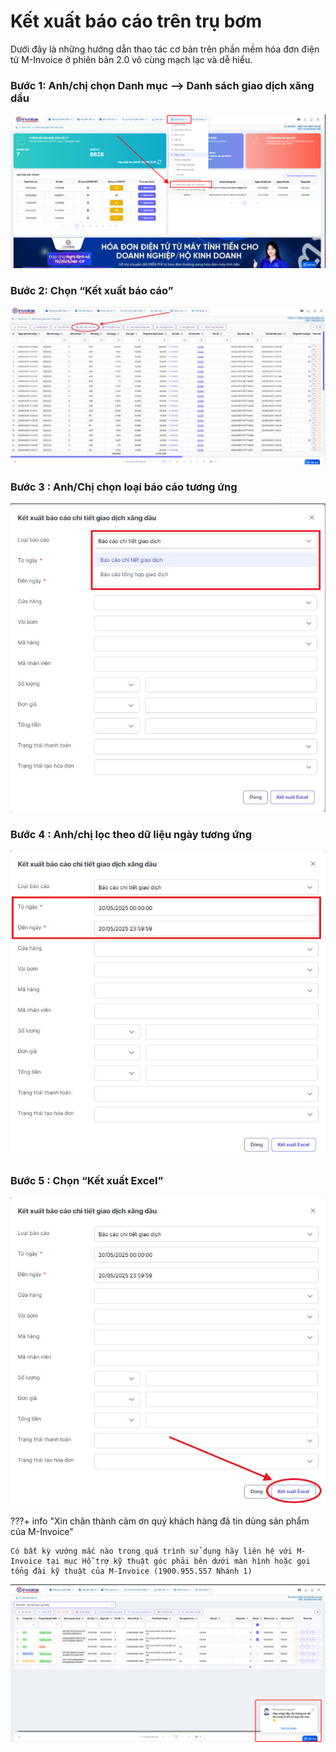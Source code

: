 # **Kết xuất báo cáo trên trụ bơm**

Dưới đây là những hướng dẫn thao tác cơ bản trên phần mềm hóa đơn điện tử M-Invoice ở phiên bản 2.0 vô cùng mạch lạc và dễ hiểu.

### Bước 1: Anh/chị chọn Danh mục --> Danh sách giao dịch xăng dầu

![Hình 1](../../assets/images/xangdau/huong-dan-1.png)

### Bước 2: Chọn “Kết xuất báo cáo”

![Hình 2](../../assets/images/xangdau/ket-xuat-bao-cao-2.png)

### Bước 3 : Anh/Chị chọn loại báo cáo tương ứng

![Hình 3](../../assets/images/xangdau/ket-xuat-bao-cao-3.png)

### Bước 4 : Anh/chị lọc theo dữ liệu ngày tương ứng

![Hình 3](../../assets/images/xangdau/ket-xuat-bao-cao-4.png)

### Bước 5 : Chọn “Kết xuất Excel”

![Hình 5](../../assets/images/xangdau/ket-xuat-bao-cao-5.png)

???+ info "Xin chân thành cảm ơn quý khách hàng đã tin dùng sản phẩm của M-Invoice"

    Có bất kỳ vướng mắc nào trong quá trình sử dụng hãy liên hệ với M-Invoice tại mục Hỗ trợ kỹ thuật góc phải bên dưới màn hình hoặc gọi tổng đài kỹ thuật của M-Invoice (1900.955.557 Nhánh 1)

![Hình 16](../../assets/images/invoice2/hotro.png)
